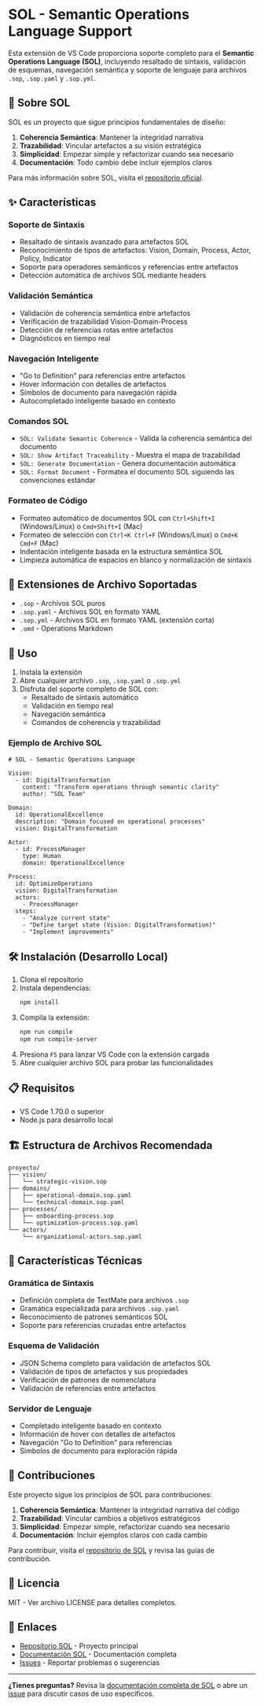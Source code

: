 # SOL - Semantic Operations Language Support

Esta extensión de VS Code proporciona soporte completo para el **Semantic Operations Language (SOL)**, incluyendo resaltado de sintaxis, validación de esquemas, navegación semántica y soporte de lenguaje para archivos `.sop`, `.sop.yaml` y `.sop.yml`.

## 🎯 Sobre SOL

SOL es un proyecto que sigue principios fundamentales de diseño:

1. **Coherencia Semántica**: Mantener la integridad narrativa
2. **Trazabilidad**: Vincular artefactos a su visión estratégica  
3. **Simplicidad**: Empezar simple y refactorizar cuando sea necesario
4. **Documentación**: Todo cambio debe incluir ejemplos claros

Para más información sobre SOL, visita el [repositorio oficial](https://github.com/regd25/sol).

## ✨ Características

### Soporte de Sintaxis
- Resaltado de sintaxis avanzado para artefactos SOL
- Reconocimiento de tipos de artefactos: Vision, Domain, Process, Actor, Policy, Indicator
- Soporte para operadores semánticos y referencias entre artefactos
- Detección automática de archivos SOL mediante headers

### Validación Semántica  
- Validación de coherencia semántica entre artefactos
- Verificación de trazabilidad Vision-Domain-Process
- Detección de referencias rotas entre artefactos
- Diagnósticos en tiempo real

### Navegación Inteligente
- "Go to Definition" para referencias entre artefactos
- Hover información con detalles de artefactos
- Símbolos de documento para navegación rápida
- Autocompletado inteligente basado en contexto

### Comandos SOL
- `SOL: Validate Semantic Coherence` - Valida la coherencia semántica del documento
- `SOL: Show Artifact Traceability` - Muestra el mapa de trazabilidad
- `SOL: Generate Documentation` - Genera documentación automática
- `SOL: Format Document` - Formatea el documento SOL siguiendo las convenciones estándar

### Formateo de Código
- Formateo automático de documentos SOL con `Ctrl+Shift+I` (Windows/Linux) o `Cmd+Shift+I` (Mac)
- Formateo de selección con `Ctrl+K Ctrl+F` (Windows/Linux) o `Cmd+K Cmd+F` (Mac)
- Indentación inteligente basada en la estructura semántica SOL
- Limpieza automática de espacios en blanco y normalización de sintaxis

## 📁 Extensiones de Archivo Soportadas

- `.sop` - Archivos SOL puros
- `.sop.yaml` - Archivos SOL en formato YAML
- `.sop.yml` - Archivos SOL en formato YAML (extensión corta)
- `.omd` - Operations Markdown

## 🚀 Uso

1. Instala la extensión
2. Abre cualquier archivo `.sop`, `.sop.yaml` o `.sop.yml`
3. Disfruta del soporte completo de SOL con:
   - Resaltado de sintaxis automático
   - Validación en tiempo real
   - Navegación semántica
   - Comandos de coherencia y trazabilidad

### Ejemplo de Archivo SOL

```sol
# SOL - Semantic Operations Language

Vision:
  - id: DigitalTransformation
    content: "Transform operations through semantic clarity"
    author: "SOL Team"

Domain:
  id: OperationalExcellence
  description: "Domain focused on operational processes"
  vision: DigitalTransformation

Actor:
  - id: ProcessManager
    type: Human
    domain: OperationalExcellence

Process:
  id: OptimizeOperations
  vision: DigitalTransformation
  actors:
    - ProcessManager
  steps:
    - "Analyze current state"
    - "Define target state (Vision: DigitalTransformation)"
    - "Implement improvements"
```

## 🛠 Instalación (Desarrollo Local)

1. Clona el repositorio
2. Instala dependencias:
   ```bash
   npm install
   ```
3. Compila la extensión:
   ```bash
   npm run compile
   npm run compile-server
   ```
4. Presiona `F5` para lanzar VS Code con la extensión cargada
5. Abre cualquier archivo SOL para probar las funcionalidades

## 📋 Requisitos

- VS Code 1.70.0 o superior
- Node.js para desarrollo local

## 🏗 Estructura de Archivos Recomendada

```
proyecto/
├── vision/
│   └── strategic-vision.sop
├── domains/
│   ├── operational-domain.sop.yaml
│   └── technical-domain.sop.yaml
├── processes/
│   ├── onboarding-process.sop
│   └── optimization-process.sop.yaml
└── actors/
    └── organizational-actors.sop.yaml
```

## 🎨 Características Técnicas

### Gramática de Sintaxis
- Definición completa de TextMate para archivos `.sop`
- Gramática especializada para archivos `.sop.yaml`
- Reconocimiento de patrones semánticos SOL
- Soporte para referencias cruzadas entre artefactos

### Esquema de Validación
- JSON Schema completo para validación de artefactos SOL
- Validación de tipos de artefactos y sus propiedades
- Verificación de patrones de nomenclatura
- Validación de referencias entre artefactos

### Servidor de Lenguaje
- Completado inteligente basado en contexto
- Información de hover con detalles de artefactos
- Navegación "Go to Definition" para referencias
- Símbolos de documento para exploración rápida

## 🤝 Contribuciones

Este proyecto sigue los principios de SOL para contribuciones:

1. **Coherencia Semántica**: Mantener la integridad narrativa del código
2. **Trazabilidad**: Vincular cambios a objetivos estratégicos
3. **Simplicidad**: Empezar simple, refactorizar cuando sea necesario
4. **Documentación**: Incluir ejemplos claros con cada cambio

Para contribuir, visita el [repositorio de SOL](https://github.com/regd25/sol) y revisa las guías de contribución.

## 📄 Licencia

MIT - Ver archivo LICENSE para detalles completos.

## 🔗 Enlaces

- [Repositorio SOL](https://github.com/regd25/sol) - Proyecto principal
- [Documentación SOL](https://github.com/regd25/sol#readme) - Documentación completa
- [Issues](https://github.com/regd25/sol/issues) - Reportar problemas o sugerencias

---

**¿Tienes preguntas?** Revisa la [documentación completa de SOL](https://github.com/regd25/sol) o abre un [issue](https://github.com/regd25/sol/issues) para discutir casos de uso específicos.
